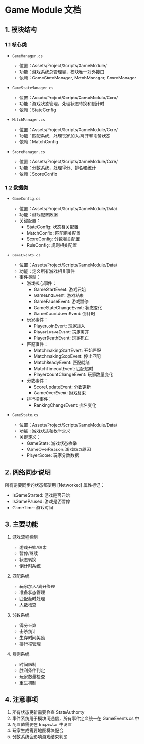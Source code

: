 # Game Module 文档

## 1. 模块结构

### 1.1 核心类
- `GameManager.cs`
  - 位置：Assets/Project/Scripts/GameModule/
  - 功能：游戏系统总管理器，模块唯一对外接口
  - 依赖：GameStateManager, MatchManager, ScoreManager

- `GameStateManager.cs`
  - 位置：Assets/Project/Scripts/GameModule/Core/
  - 功能：游戏状态管理，处理状态转换和倒计时
  - 依赖：StateConfig

- `MatchManager.cs`
  - 位置：Assets/Project/Scripts/GameModule/Core/
  - 功能：匹配系统，处理玩家加入/离开和准备状态
  - 依赖：MatchConfig

- `ScoreManager.cs`
  - 位置：Assets/Project/Scripts/GameModule/Core/
  - 功能：分数系统，处理得分、排名和统计
  - 依赖：ScoreConfig

### 1.2 数据类
- `GameConfig.cs`
  - 位置：Assets/Project/Scripts/GameModule/Data/
  - 功能：游戏配置数据
  - 关键配置：
    - StateConfig: 状态相关配置
    - MatchConfig: 匹配相关配置
    - ScoreConfig: 分数相关配置
    - RuleConfig: 规则相关配置

- `GameEvents.cs`
  - 位置：Assets/Project/Scripts/GameModule/Data/
  - 功能：定义所有游戏相关事件
  - 事件类型：
    - 游戏核心事件：
      - GameStartEvent: 游戏开始
      - GameEndEvent: 游戏结束
      - GamePauseEvent: 游戏暂停
      - GameStateChangeEvent: 状态变化
      - GameCountdownEvent: 倒计时
    - 玩家事件：
      - PlayerJoinEvent: 玩家加入
      - PlayerLeaveEvent: 玩家离开
      - PlayerDeathEvent: 玩家死亡
    - 匹配事件：
      - MatchmakingStartEvent: 开始匹配
      - MatchmakingStopEvent: 停止匹配
      - MatchReadyEvent: 匹配就绪
      - MatchTimeoutEvent: 匹配超时
      - PlayerCountChangeEvent: 玩家数量变化
    - 分数事件：
      - ScoreUpdateEvent: 分数更新
      - GameOverEvent: 游戏结束
    - 排行榜事件：
      - RankingChangeEvent: 排名变化

- `GameState.cs`
  - 位置：Assets/Project/Scripts/GameModule/Data/
  - 功能：游戏状态和枚举定义
  - 关键定义：
    - GameState: 游戏状态枚举
    - GameOverReason: 游戏结束原因
    - PlayerScore: 玩家分数数据

## 2. 网络同步说明
所有需要同步的状态都使用 [Networked] 属性标记：
- IsGameStarted: 游戏是否开始
- IsGamePaused: 游戏是否暂停
- GameTime: 游戏时间

## 3. 主要功能
1. 游戏流程控制
   - 游戏开始/结束
   - 暂停/继续
   - 状态转换
   - 倒计时系统

2. 匹配系统
   - 玩家加入/离开管理
   - 准备状态管理
   - 匹配超时处理
   - 人数检查

3. 分数系统
   - 得分计算
   - 击杀统计
   - 生存时间奖励
   - 排行榜管理

4. 规则系统
   - 时间限制
   - 胜利条件判定
   - 玩家数量检查
   - 重生机制

## 4. 注意事项
1. 所有状态更新需要检查 StateAuthority
2. 事件系统用于模块间通信，所有事件定义统一在 GameEvents.cs 中
3. 配置值需要在 Inspector 中设置
4. 玩家生成需要地图模块配合
5. 分数系统会影响游戏结束判定 